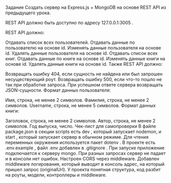 Задание
Создать сервер на Express.js + MongoDB на основе REST API из предыдущего урока.

REST API должно быть доступно по адресу 
127.0.0.1:3005
.

REST API должно:

Отдавать список всех пользователей.
Отдавать данные по пользователю на основе id.
Изменять данные пользователя на основе id.
Удалять данные пользователя на основе id.
Отдавать список всех книг.
Отдавать данные по книге на основе id.
Изменять данные книги на основе id.
Удалять данные книги на основе id.
Также REST API должно:

Возвращать ошибку 404, если сущность не найдена или был запрошен несуществующий роут.
Возвращать ошибку 500, если что-то пошло не так при обработке запроса.
При успешном ответе сервера возвращать JSON-сущности.
Формат данных пользователя:

Имя, строка, не менее 2 символов.
Фамилия, строка, не менее 2 символов.
Username, строка, не менее 5 символов.
Формат данных книги:

Заголовок, строка, не менее 2 символов.
Автор, строка, не менее 2 символов.
Год выпуска, число.
Чек-лист для самопроверки
В файле package.json в секции scripts есть 
dev
, который запускает nodemon, и 
start
, который запускает сервер в обычном режиме.
Для чтения переменных окружения используется пакет 
dotenv
.
В проекте есть 
.env.example
, файл 
.env
 добавлен в 
.gitignore
.
При запуске приложение подключается к серверу mongo.
При разных запросах сервер не падает и в консоли нет ошибок.
Настроен CORS через middleware.
Добавлен middleware логирования, который выводит в консоль адрес, на который пришел запрос (originalUrl).
У проекта понятная структура, код разбит на роуты, модели, контроллеры и middleware.
